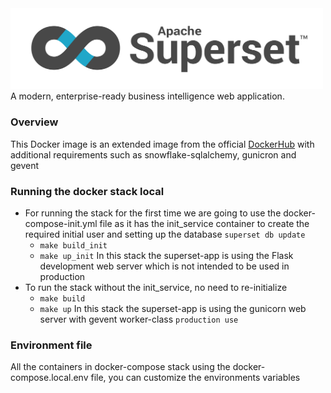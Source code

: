 <img src="https://github.com/apache/superset/raw/master/superset-frontend/src/assets/branding/superset-logo-horiz-apache.png" alt="Superset" width="500"/>
A modern, enterprise-ready business intelligence web application.

### Overview 
This Docker image is an extended image from the official [DockerHub](https://hub.docker.com/r/apache/superset) with additional requirements such as snowflake-sqlalchemy, gunicron and gevent

### Running the docker stack local
 
 - For running the stack for the first time we are going to use the docker-compose-init.yml file as it has the init_service container to create the required initial user and setting up the database `superset db update`
     - `make build_init`
     - `make up_init` In this stack the superset-app is using the Flask development web server which is not intended to be used in production
 - To run the stack without the init_service, no need to re-initialize
    - `make build`
    - `make up` In this stack the superset-app is using the gunicorn web server  with gevent worker-class `production use` 
    

### Environment file
All the containers in docker-compose stack using the docker-compose.local.env file, you can customize the environments variables   